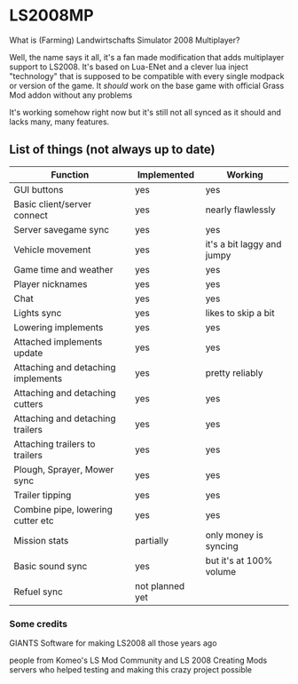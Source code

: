 # LS2008MP
What is (Farming) Landwirtschafts Simulator 2008 Multiplayer?

Well, the name says it all, it's a fan made modification that adds multiplayer support to LS2008.
It's based on Lua-ENet and a clever lua inject "technology" that is supposed to be compatible with every single modpack or version of the game.
It *should* work on the base game with official Grass Mod addon without any problems

It's working somehow right now but it's still not all synced as it should and lacks many, many features.

## List of things (not always up to date)
| Function                  | Implemented | Working |
|---------------------------|-------------|---------|
| GUI buttons | yes | yes
| Basic client/server connect | yes  | nearly flawlessly|
| Server savegame sync | yes | yes |
| Vehicle movement | yes | it's a bit laggy and jumpy
| Game time and weather | yes | yes
| Player nicknames | yes | yes
| Chat | yes | yes
| Lights sync | yes | likes to skip a bit
| Lowering implements | yes | yes
| Attached implements update | yes | yes
| Attaching and detaching implements | yes | pretty reliably
| Attaching and detaching cutters | yes | yes
| Attaching and detaching trailers | yes | yes
| Attaching trailers to trailers | yes | yes
| Plough, Sprayer, Mower sync | yes | yes
| Trailer tipping | yes | yes
| Combine pipe, lowering cutter etc | yes | yes
| Mission stats | partially | only money is syncing
| Basic sound sync | yes | but it's at 100% volume
| Refuel sync | not planned yet



### Some credits
GIANTS Software for making LS2008 all those years ago

people from Komeo's LS Mod Community and LS 2008 Creating Mods servers who helped testing and making this crazy project possible